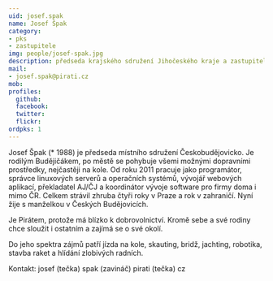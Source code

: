 ```yaml
---
uid: josef.spak
name: Josef Špak
category:
- pks
- zastupitele
img: people/josef-spak.jpg
description: předseda krajského sdružení Jihočeského kraje a zastupitel v Českých Budějovicích
mail:
- josef.spak@pirati.cz
mob:			  
profiles:
  github:                 
  facebook: 		  
  twitter: 		  
  flickr:
ordpks: 1     		  
---
```

Josef Špak (* 1988) je předseda místního sdružení Českobudějovicko. Je rodilým Budějičákem, po městě se pohybuje všemi možnými dopravními prostředky, nejčastěji na kole. Od roku 2011 pracuje jako programátor, správce linuxových serverů a operačních systémů, vývojář webových aplikací, překladatel AJ/ČJ a koordinátor vývoje software pro firmy doma i mimo ČR. Celkem strávil zhruba čtyři roky v Praze a rok v zahraničí. Nyní žije s manželkou v Českých Budějovicích.

Je Pirátem, protože má blízko k dobrovolnictví. Kromě sebe a své rodiny chce sloužit i ostatním a zajímá se o své okolí.

Do jeho spektra zájmů patří jízda na kole, skauting, bridž, jachting, robotika, stavba raket a hlídání zlobivých radních.

Kontakt: josef (tečka) spak (zavináč) pirati (tečka) cz
